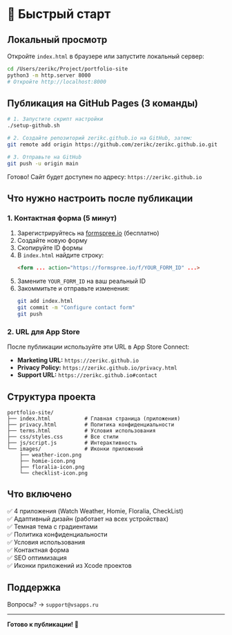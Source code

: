 # 🚀 Быстрый старт

## Локальный просмотр

Откройте `index.html` в браузере или запустите локальный сервер:

```bash
cd /Users/zerikc/Project/portfolio-site
python3 -m http.server 8000
# Откройте http://localhost:8000
```

## Публикация на GitHub Pages (3 команды)

```bash
# 1. Запустите скрипт настройки
./setup-github.sh

# 2. Создайте репозиторий zerikc.github.io на GitHub, затем:
git remote add origin https://github.com/zerikc/zerikc.github.io.git

# 3. Отправьте на GitHub
git push -u origin main
```

Готово! Сайт будет доступен по адресу: `https://zerikc.github.io`

## Что нужно настроить после публикации

### 1. Контактная форма (5 минут)

1. Зарегистрируйтесь на [formspree.io](https://formspree.io/) (бесплатно)
2. Создайте новую форму
3. Скопируйте ID формы
4. В `index.html` найдите строку:
   ```html
   <form ... action="https://formspree.io/f/YOUR_FORM_ID" ...>
   ```
5. Замените `YOUR_FORM_ID` на ваш реальный ID
6. Закоммитьте и отправьте изменения:
   ```bash
   git add index.html
   git commit -m "Configure contact form"
   git push
   ```

### 2. URL для App Store

После публикации используйте эти URL в App Store Connect:

- **Marketing URL:** `https://zerikc.github.io`
- **Privacy Policy:** `https://zerikc.github.io/privacy.html`
- **Support URL:** `https://zerikc.github.io#contact`

## Структура проекта

```
portfolio-site/
├── index.html           # Главная страница (приложения)
├── privacy.html         # Политика конфиденциальности
├── terms.html           # Условия использования
├── css/styles.css       # Все стили
├── js/script.js         # Интерактивность
└── images/              # Иконки приложений
    ├── weather-icon.png
    ├── homie-icon.png
    ├── floralia-icon.png
    └── checklist-icon.png
```

## Что включено

✅ 4 приложения (Watch Weather, Homie, Floralia, CheckList)  
✅ Адаптивный дизайн (работает на всех устройствах)  
✅ Темная тема с градиентами  
✅ Политика конфиденциальности  
✅ Условия использования  
✅ Контактная форма  
✅ SEO оптимизация  
✅ Иконки приложений из Xcode проектов  

## Поддержка

Вопросы? → `support@vsapps.ru`

---

**Готово к публикации! 🎉**

